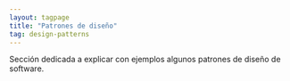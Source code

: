 ```yaml
---
layout: tagpage
title: "Patrones de diseño"
tag: design-patterns
---
```


Sección dedicada a explicar con ejemplos algunos patrones de diseño de software.
